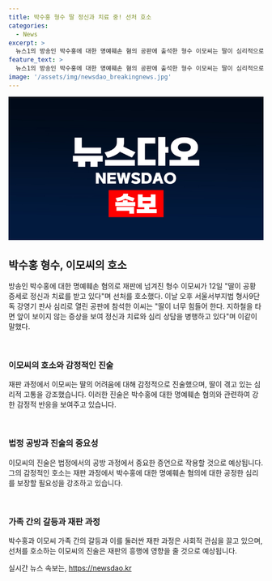 ```yaml
---
title: 박수홍 형수 딸 정신과 치료 중! 선처 호소
categories:
  - News
excerpt: >
  뉴스1의 방송인 박수홍에 대한 명예훼손 혐의 공판에 출석한 형수 이모씨는 딸이 심리적으로 고통받고 있다며 선처를 호소했습니다. 이씨는 박수홍을 비방하기 위해 허위사실을 유포한 혐의를 받으며, 딸의 공포증을 언급하여 선처를 요청했습니다. 또한, 박수홍과 그의 아내에 대한 명예훼손 혐의뿐만 아니라, 박수홍의 매니지먼트를 전담하며 횡령 혐의로 별도로 재판을 받고 있는 것으로 전해졌습니다.
feature_text: >
  뉴스1의 방송인 박수홍에 대한 명예훼손 혐의 공판에 출석한 형수 이모씨는 딸이 심리적으로 고통받고 있다며 선처를 호소했습니다. 이씨는 박수홍을 비방하기 위해 허위사실을 유포한 혐의를 받으며, 딸의 공포증을 언급하여 선처를 요청했습니다. 또한, 박수홍과 그의 아내에 대한 명예훼손 혐의뿐만 아니라, 박수홍의 매니지먼트를 전담하며 횡령 혐의로 별도로 재판을 받고 있는 것으로 전해졌습니다.
image: '/assets/img/newsdao_breakingnews.jpg'
---
```


<p><img src="/assets/img/newsdao_breakingnews.jpg" alt="firstkoreanews 속보" /></p>

<h2 data-ke-size="size26">박수홍 형수, 이모씨의 호소</h2>

<p data-ke-size="size16">방송인 박수홍에 대한 명예훼손 혐의로 재판에 넘겨진 형수 이모씨가 12일 "딸이 공황 증세로 정신과 치료를 받고 있다"며 선처를 호소했다. 이날 오후 서울서부지법 형사9단독 강영기 판사 심리로 열린 공판에 참석한 이씨는 "딸이 너무 힘들어 한다. 지하철을 타면 앞이 보이지 않는 증상을 보여 정신과 치료와 심리 상담을 병행하고 있다"며 이같이 말했다.</p>

<p data-ke-size="size16">&nbsp;</p>

<h3>이모씨의 호소와 감정적인 진술</h3>

<p data-ke-size="size16">재판 과정에서 이모씨는 딸의 어려움에 대해 감정적으로 진술했으며, 딸이 겪고 있는 심리적 고통을 강조했습니다. 이러한 진술은 박수홍에 대한 명예훼손 혐의와 관련하여 강한 감정적 반응을 보여주고 있습니다.</p>

<p data-ke-size="size16">&nbsp;</p>

<h3>법정 공방과 진술의 중요성</h3>

<p data-ke-size="size16">이모씨의 진술은 법정에서의 공방 과정에서 중요한 증언으로 작용할 것으로 예상됩니다. 그의 감정적인 호소는 재판 과정에서 박수홍에 대한 명예훼손 혐의에 대한 공정한 심리를 보장할 필요성을 강조하고 있습니다.</p>

<p data-ke-size="size16">&nbsp;</p>

<h3>가족 간의 갈등과 재판 과정</h3>

<p data-ke-size="size16">박수홍과 이모씨 가족 간의 갈등과 이를 둘러싼 재판 과정은 사회적 관심을 끌고 있으며, 선처를 호소하는 이모씨의 진술은 재판의 흥행에 영향을 줄 것으로 예상됩니다.</p>
실시간 뉴스 속보는, <a href="https://newsdao.kr" rel="dofollow">https://newsdao.kr</a>


